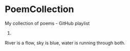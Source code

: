 # PoemCollection
My collection of poems - GitHub playlist


1.

River is a flow,
sky is blue,
water is running through both.



